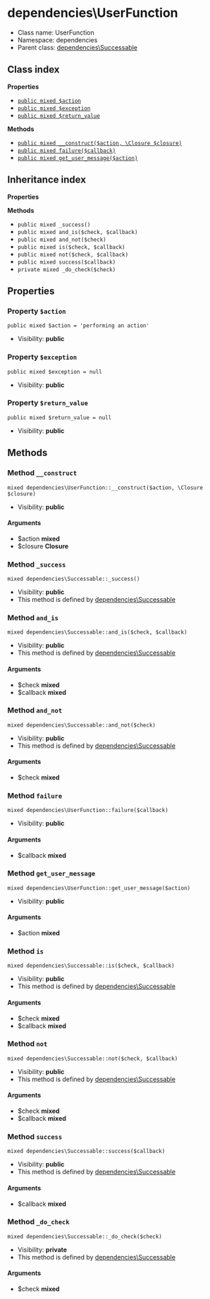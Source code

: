 # dependencies\UserFunction






* Class name: UserFunction
* Namespace: dependencies
* Parent class: [dependencies\Successable](/apidocs/dependencies/Successable.md)




## Class index

**Properties**
* [`public mixed $action`](#property-$action)
* [`public mixed $exception`](#property-$exception)
* [`public mixed $return_value`](#property-$return_value)

**Methods**
* [`public mixed __construct($action, \Closure $closure)`](#method-__construct)
* [`public mixed failure($callback)`](#method-failure)
* [`public mixed get_user_message($action)`](#method-get_user_message)


## Inheritance index

**Properties**

**Methods**
* `public mixed _success()`
* `public mixed and_is($check, $callback)`
* `public mixed and_not($check)`
* `public mixed is($check, $callback)`
* `public mixed not($check, $callback)`
* `public mixed success($callback)`
* `private mixed _do_check($check)`



Properties
----------


### Property `$action`

```
public mixed $action = 'performing an action'
```





* Visibility: **public**


### Property `$exception`

```
public mixed $exception = null
```





* Visibility: **public**


### Property `$return_value`

```
public mixed $return_value = null
```





* Visibility: **public**


Methods
-------


### Method `__construct`

```
mixed dependencies\UserFunction::__construct($action, \Closure $closure)
```





* Visibility: **public**

#### Arguments

* $action **mixed**
* $closure **Closure**



### Method `_success`

```
mixed dependencies\Successable::_success()
```





* Visibility: **public**
* This method is defined by [dependencies\Successable](/apidocs/dependencies/Successable.md)



### Method `and_is`

```
mixed dependencies\Successable::and_is($check, $callback)
```





* Visibility: **public**
* This method is defined by [dependencies\Successable](/apidocs/dependencies/Successable.md)

#### Arguments

* $check **mixed**
* $callback **mixed**



### Method `and_not`

```
mixed dependencies\Successable::and_not($check)
```





* Visibility: **public**
* This method is defined by [dependencies\Successable](/apidocs/dependencies/Successable.md)

#### Arguments

* $check **mixed**



### Method `failure`

```
mixed dependencies\UserFunction::failure($callback)
```





* Visibility: **public**

#### Arguments

* $callback **mixed**



### Method `get_user_message`

```
mixed dependencies\UserFunction::get_user_message($action)
```





* Visibility: **public**

#### Arguments

* $action **mixed**



### Method `is`

```
mixed dependencies\Successable::is($check, $callback)
```





* Visibility: **public**
* This method is defined by [dependencies\Successable](/apidocs/dependencies/Successable.md)

#### Arguments

* $check **mixed**
* $callback **mixed**



### Method `not`

```
mixed dependencies\Successable::not($check, $callback)
```





* Visibility: **public**
* This method is defined by [dependencies\Successable](/apidocs/dependencies/Successable.md)

#### Arguments

* $check **mixed**
* $callback **mixed**



### Method `success`

```
mixed dependencies\Successable::success($callback)
```





* Visibility: **public**
* This method is defined by [dependencies\Successable](/apidocs/dependencies/Successable.md)

#### Arguments

* $callback **mixed**



### Method `_do_check`

```
mixed dependencies\Successable::_do_check($check)
```





* Visibility: **private**
* This method is defined by [dependencies\Successable](/apidocs/dependencies/Successable.md)

#### Arguments

* $check **mixed**


